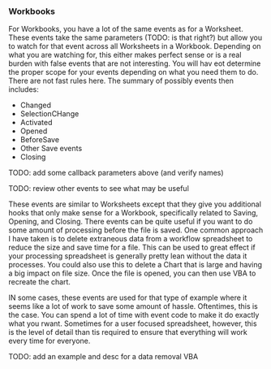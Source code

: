 ### Workbooks

For Workbooks, you have a lot of the same events as for a Worksheet. These events take the same parameters (TODO: is that right?) but allow you to watch for that event across all Worksheets in a Workbook. Depending on what you are watching for, this either makes perfect sense or is a real burden with false events that are not interesting. You will hav eot determine the proper scope for your events depending on what you need them to do. There are not fast rules here. The summary of possibly events then includes:

- Changed
- SelectionCHange
- Activated
- Opened
- BeforeSave
- Other Save events
- Closing

TODO: add some callback parameters above (and verify names)

TODO: review other events to see what may be useful

These events are similar to Worksheets except that they give you additional hooks that only make sense for a Workbook, specifically related to Saving, Opening, and Closing. There events can be quite useful if you want to do some amount of processing before the file is saved. One common approach I have taken is to delete extraneous data from a workflow spreadsheet to reduce the size and save time for a file. This can be used to great effect if your processing spreadsheet is generally pretty lean without the data it processes. You could also use this to delete a Chart that is large and having a big impact on file size. Once the file is opened, you can then use VBA to recreate the chart.

IN some cases, these events are used for that type of example where it seems like a lot of work to save some amount of hassle. Oftentimes, this is the case. You can spend a lot of time with event code to make it do exactly what you rwant. Sometimes for a user focused spreadsheet, however, this is the level of detail than tis required to ensure that everything will work every time for everyone.

TODO: add an example and desc for a data removal VBA
